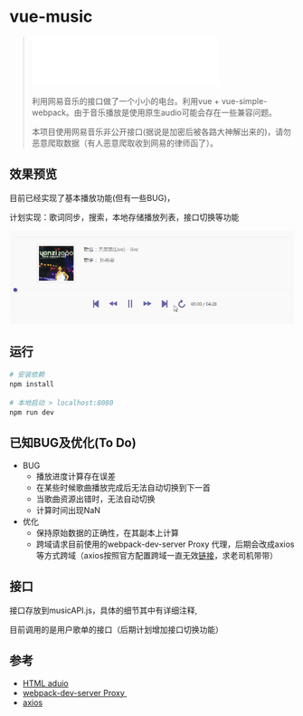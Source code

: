 # vue-music

> <iframe frameborder="no" border="0" marginwidth="0" marginheight="0" width=330 height=86 src="//music.163.com/outchain/player?type=2&id=238644&auto=1&height=66"></iframe>
>
> 利用网易音乐的接口做了一个小小的电台。利用vue + vue-simple-webpack。由于音乐播放是使用原生audio可能会存在一些兼容问题。
>
> 本项目使用网易音乐非公开接口(据说是加密后被各路大神解出来的)，请勿恶意爬取数据（有人恶意爬取收到网易的律师函了）。



## 效果预览

目前已经实现了基本播放功能(但有一些BUG)，

计划实现：歌词同步，搜索，本地存储播放列表，接口切换等功能

 ![vue-datepicker](https://github.com/2ue/vue-music/blob/master/src/assets/vue-music.gif)

## 运行

``` bash
# 安装依赖
npm install

# 本地启动 > localhost:8080
npm run dev
```

## 已知BUG及优化(To Do)

- BUG
  - 播放进度计算存在误差
  - 在某些时候歌曲播放完成后无法自动切换到下一首
  - 当歌曲资源出错时，无法自动切换
  - 计算时间出现NaN
- 优化
  - 保持原始数据的正确性，在其副本上计算
  - 跨域请求目前使用的webpack-dev-server Proxy 代理，后期会改成axios等方式跨域（axios按照官方配置跨域一直无效[链接](https://github.com/mzabriskie/axios/issues/335)，求老司机带带）

## 接口

接口存放到musicAPI.js，具体的细节其中有详细注释,

目前调用的是用户歌单的接口（后期计划增加接口切换功能）

## 参考

- [HTML aduio](http://www.w3school.com.cn/jsref/dom_obj_audio.asp)
- [webpack-dev-server Proxy ](https://segmentfault.com/q/1010000004881097)
- [axios](https://github.com/mzabriskie/axios)

